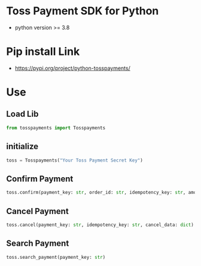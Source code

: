 # Toss Payment SDK for Python

- python version >= 3.8



# Pip install Link
- https://pypi.org/project/python-tosspayments/



# Use

## Load Lib
```python
from tosspayments import Tosspayments
```

## initialize
```python
toss = Tosspayments("Your Toss Payment Secret Key")
```

## Confirm Payment
```python
toss.confirm(payment_key: str, order_id: str, idempotency_key: str, amount: int)
```

## Cancel Payment
```python
toss.cancel(payment_key: str, idempotency_key: str, cancel_data: dict)
```

## Search Payment
```python
toss.search_payment(payment_key: str)
```